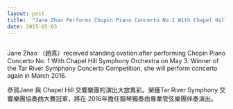 ```yaml
---
layout: post
title:  "Jane Zhao Performs Chopin Piano Concerto No.1 With Chapel Hill Symphony Orchestra"
date: 2015-05-03
---
```


<img src="{{ '/assets/img/JaneZhao-Chopin-Concerto-No1-CHSO.jpg' | prepend: site.baseurl }}" alt="">


Jane Zhao （趙真）received standing ovation after performing Chopin Piano Concerto No. 1 With Chapel Hill Symphony Orchestra on May 3. Winner of the Tar River Symphony Concerto Competition, she will perform concerto again in March 2016.

恭賀Jane 與 Chapel Hill 交響樂團的演出大放異彩。榮獲Tar River Symphony 交響樂團協奏曲大賽冠軍，將在 2016年擔任鋼琴獨奏由專業管弦樂團伴奏演出。

